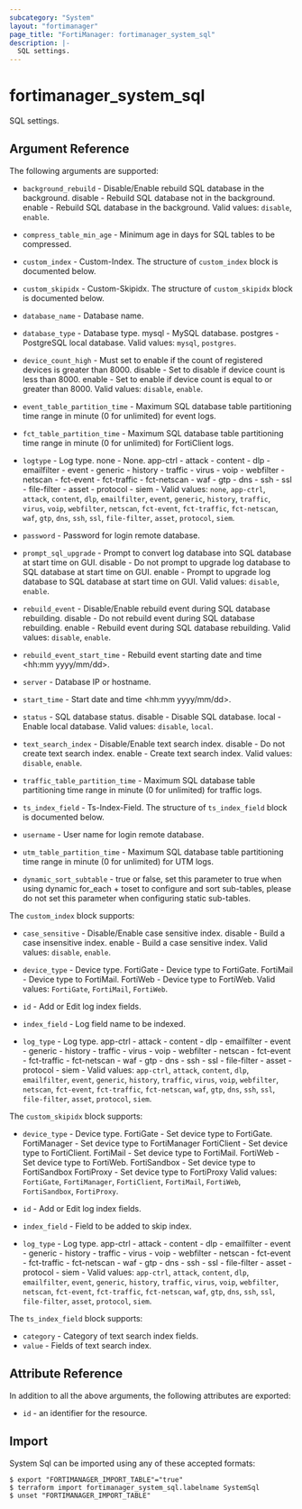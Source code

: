 ```yaml
---
subcategory: "System"
layout: "fortimanager"
page_title: "FortiManager: fortimanager_system_sql"
description: |-
  SQL settings.
---
```


# fortimanager_system_sql
SQL settings.

## Argument Reference


The following arguments are supported:


* `background_rebuild` - Disable/Enable rebuild SQL database in the background. disable - Rebuild SQL database not in the background. enable - Rebuild SQL database in the background. Valid values: `disable`, `enable`.

* `compress_table_min_age` - Minimum age in days for SQL tables to be compressed.
* `custom_index` - Custom-Index. The structure of `custom_index` block is documented below.
* `custom_skipidx` - Custom-Skipidx. The structure of `custom_skipidx` block is documented below.
* `database_name` - Database name.
* `database_type` - Database type. mysql - MySQL database. postgres - PostgreSQL local database. Valid values: `mysql`, `postgres`.

* `device_count_high` - Must set to enable if the count of registered devices is greater than 8000. disable - Set to disable if device count is less than 8000. enable - Set to enable if device count is equal to or greater than 8000. Valid values: `disable`, `enable`.

* `event_table_partition_time` - Maximum SQL database table partitioning time range in minute (0 for unlimited) for event logs.
* `fct_table_partition_time` - Maximum SQL database table partitioning time range in minute (0 for unlimited) for FortiClient logs.
* `logtype` - Log type. none - None. app-ctrl -  attack -  content -  dlp -  emailfilter -  event -  generic -  history -  traffic -  virus -  voip -  webfilter -  netscan -  fct-event -  fct-traffic -  fct-netscan -  waf -  gtp -  dns -  ssh -  ssl -  file-filter -  asset -  protocol -  siem -  Valid values: `none`, `app-ctrl`, `attack`, `content`, `dlp`, `emailfilter`, `event`, `generic`, `history`, `traffic`, `virus`, `voip`, `webfilter`, `netscan`, `fct-event`, `fct-traffic`, `fct-netscan`, `waf`, `gtp`, `dns`, `ssh`, `ssl`, `file-filter`, `asset`, `protocol`, `siem`.

* `password` - Password for login remote database.
* `prompt_sql_upgrade` - Prompt to convert log database into SQL database at start time on GUI. disable - Do not prompt to upgrade log database to SQL database at start time on GUI. enable - Prompt to upgrade log database to SQL database at start time on GUI. Valid values: `disable`, `enable`.

* `rebuild_event` - Disable/Enable rebuild event during SQL database rebuilding. disable - Do not rebuild event during SQL database rebuilding. enable - Rebuild event during SQL database rebuilding. Valid values: `disable`, `enable`.

* `rebuild_event_start_time` - Rebuild event starting date and time <hh:mm yyyy/mm/dd>.
* `server` - Database IP or hostname.
* `start_time` - Start date and time <hh:mm yyyy/mm/dd>.
* `status` - SQL database status. disable - Disable SQL database. local - Enable local database. Valid values: `disable`, `local`.

* `text_search_index` - Disable/Enable text search index. disable - Do not create text search index. enable - Create text search index. Valid values: `disable`, `enable`.

* `traffic_table_partition_time` - Maximum SQL database table partitioning time range in minute (0 for unlimited) for traffic logs.
* `ts_index_field` - Ts-Index-Field. The structure of `ts_index_field` block is documented below.
* `username` - User name for login remote database.
* `utm_table_partition_time` - Maximum SQL database table partitioning time range in minute (0 for unlimited) for UTM logs.
* `dynamic_sort_subtable` - true or false, set this parameter to true when using dynamic for_each + toset to configure and sort sub-tables, please do not set this parameter when configuring static sub-tables.

The `custom_index` block supports:

* `case_sensitive` - Disable/Enable case sensitive index. disable - Build a case insensitive index. enable - Build a case sensitive index. Valid values: `disable`, `enable`.

* `device_type` - Device type. FortiGate - Device type to FortiGate. FortiMail - Device type to FortiMail. FortiWeb - Device type to FortiWeb. Valid values: `FortiGate`, `FortiMail`, `FortiWeb`.

* `id` - Add or Edit log index fields.
* `index_field` - Log field name to be indexed.
* `log_type` - Log type. app-ctrl -  attack -  content -  dlp -  emailfilter -  event -  generic -  history -  traffic -  virus -  voip -  webfilter -  netscan -  fct-event -  fct-traffic -  fct-netscan -  waf -  gtp -  dns -  ssh -  ssl -  file-filter -  asset -  protocol -  siem -  Valid values: `app-ctrl`, `attack`, `content`, `dlp`, `emailfilter`, `event`, `generic`, `history`, `traffic`, `virus`, `voip`, `webfilter`, `netscan`, `fct-event`, `fct-traffic`, `fct-netscan`, `waf`, `gtp`, `dns`, `ssh`, `ssl`, `file-filter`, `asset`, `protocol`, `siem`.


The `custom_skipidx` block supports:

* `device_type` - Device type. FortiGate - Set device type to FortiGate. FortiManager - Set device type to FortiManager FortiClient - Set device type to FortiClient. FortiMail - Set device type to FortiMail. FortiWeb - Set device type to FortiWeb. FortiSandbox - Set device type to FortiSandbox FortiProxy - Set device type to FortiProxy Valid values: `FortiGate`, `FortiManager`, `FortiClient`, `FortiMail`, `FortiWeb`, `FortiSandbox`, `FortiProxy`.

* `id` - Add or Edit log index fields.
* `index_field` - Field to be added to skip index.
* `log_type` - Log type. app-ctrl -  attack -  content -  dlp -  emailfilter -  event -  generic -  history -  traffic -  virus -  voip -  webfilter -  netscan -  fct-event -  fct-traffic -  fct-netscan -  waf -  gtp -  dns -  ssh -  ssl -  file-filter -  asset -  protocol -  siem -  Valid values: `app-ctrl`, `attack`, `content`, `dlp`, `emailfilter`, `event`, `generic`, `history`, `traffic`, `virus`, `voip`, `webfilter`, `netscan`, `fct-event`, `fct-traffic`, `fct-netscan`, `waf`, `gtp`, `dns`, `ssh`, `ssl`, `file-filter`, `asset`, `protocol`, `siem`.


The `ts_index_field` block supports:

* `category` - Category of text search index fields.
* `value` - Fields of text search index.


## Attribute Reference

In addition to all the above arguments, the following attributes are exported:
* `id` - an identifier for the resource.

## Import

System Sql can be imported using any of these accepted formats:
```
$ export "FORTIMANAGER_IMPORT_TABLE"="true"
$ terraform import fortimanager_system_sql.labelname SystemSql
$ unset "FORTIMANAGER_IMPORT_TABLE"
```

